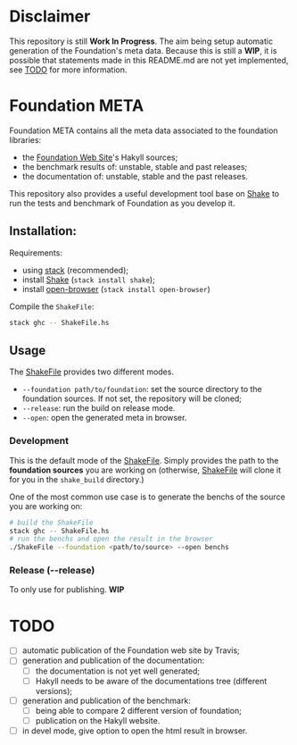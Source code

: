 # Disclaimer

This repository is still **Work In Progress**. The aim being setup
automatic generation of the Foundation's meta data. Because this is still
a **WIP**, it is possible that statements made in this README.md are not
yet implemented, see [TODO](#todo) for more information.

# Foundation META

Foundation META contains all the meta data associated to the foundation
libraries:

* the [Foundation Web Site](https://haskell-foundation.github.io)'s Hakyll
  sources;
* the benchmark results of: unstable, stable and past releases;
* the documentation of: unstable, stable and the past releases.

This repository also provides a useful development tool base on
[Shake](http://shakebuild.com) to run the tests and benchmark of Foundation as
you develop it.

## Installation:

Requirements:

* using [stack](https://haskellstack.org) (recommended);
* install [Shake](http://shakebuild.com) (`stack install shake`);
* install [open-browser](http://hackage.haskell.org/package/open-browser)
  (`stack install open-browser`)

Compile the `ShakeFile`:

```bash
stack ghc -- ShakeFile.hs
```

## Usage

The [ShakeFile](ShakeFile.hs) provides two different modes.

* `--foundation path/to/foundation`: set the source directory to the foundation
  sources. If not set, the repository will be cloned;
* `--release`: run the build on release mode.
* `--open`: open the generated meta in browser.

### Development

This is the default mode of the [ShakeFile](ShakeFile.hs). Simply provides the
path to the **foundation sources** you are working on (otherwise,
[ShakeFile](ShakeFile.hs) will clone it for you in the `shake_build` directory.)

One of the most common use case is to generate the benchs of the source you are
working on:

```bash
# build the ShakeFile
stack ghc -- ShakeFile.hs
# run the benchs and open the result in the browser
./ShakeFile --foundation <path/to/source> --open benchs
```

### Release (--release)

To only use for publishing. **WIP**

# TODO

* [ ] automatic publication of the Foundation web site by Travis;
* [ ] generation and publication of the documentation:
  * [ ] the documentation is not yet well generated;
  * [ ] Hakyll needs to be aware of the documentations tree (different versions);
* [ ] generation and publication of the benchmark:
  * [ ] being able to compare 2 different version of foundation;
  * [ ] publication on the Hakyll website.
* [ ] in devel mode, give option to open the html result in browser.
